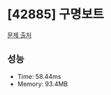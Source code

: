 # [42885] 구명보트

[문제 출처](https://school.programmers.co.kr/learn/courses/30/lessons/42885)

## 성능

- Time: 58.44ms
- Memory: 93.4MB